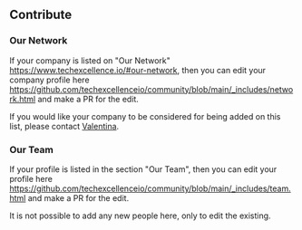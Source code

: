## Contribute

### Our Network

If your company is listed on "Our Network" https://www.techexcellence.io/#our-network, then you can edit your company profile here https://github.com/techexcellenceio/community/blob/main/_includes/network.html and make a PR for the edit.

If you would like your company to be considered for being added on this list, please contact [Valentina](https://www.linkedin.com/in/valentinacupac/).

### Our Team

If your profile is listed in the section "Our Team", then you can edit your profile here https://github.com/techexcellenceio/community/blob/main/_includes/team.html and make a PR for the edit.

It is not possible to add any new people here, only to edit the existing.
